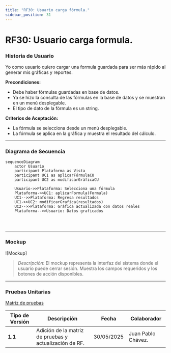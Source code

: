 ```yaml
---
title: "RF30: Usuario carga fórmula."  
sidebar_position: 31
---
```


# RF30: Usuario carga formula.

### Historia de Usuario

Yo como usuario quiero cargar una formula guardada para ser más rápido al generar mis gráficas y reportes.

  **Precondiciones:**
  - Debe haber fórmulas guardadas en base de datos.
  - Ya se hizo la consulta de las fórmulas en la base de datos y se muestran en un menú desplegable.
  - El tipo de dato de la fórmula es un string. 

  **Criterios de Aceptación:**
  - La fórmula se selecciona desde un menú desplegable.
  - La fórmula se aplica en la gráfica y muestra el resultado del cálculo. 
  
---


### Diagrama de Secuencia

```mermaid
sequenceDiagram
    actor Usuario
    participant Plataforma as Vista
    participant UC1 as aplicarFórmulaCU
    participant UC2 as modificarGráficaCU

    Usuario->>Plataforma: Selecciona una fórmula
    Plataforma->>UC1: aplicarFormula(Formula)
    UC1-->>Plataforma: Regresa resultados
    UC1->>UC2: modificarGrafica(resultados)
    UC2-->>Plataforma: Gráfica actualizada con datos reales
    Plataforma-->>Usuario: Datos graficados
    
  
    
```

---

### Mockup

![Mockup]

> *Descripción*: El mockup representa la interfaz del sistema donde el usuario puede cerrar sesión. Muestra los campos requeridos y los botones de acción disponibles.

---

### Pruebas Unitarias 
[Matriz de pruebas](https://docs.google.com/spreadsheets/d/1W-JW32dTsfI22-Yl5LydMhiu-oXHH_xo3hWvK6FHeLw/edit?gid=1374043065#gid=1374043065)

| **Tipo de Versión** | **Descripción** | **Fecha**  | **Colaborador** |
| ------------------- | --------------- | ---------- | --------------- |
| **1.1** | Adición de la matriz de pruebas y actualización de RF.  | 30/05/2025 | Juan Pablo Chávez. |